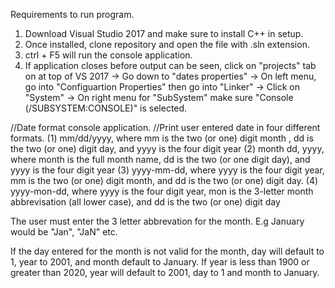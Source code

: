 Requirements to run program. 
1) Download Visual Studio 2017 and make sure to install C++ in setup. 
2) Once installed, clone repository and open the file with .sln extension. 
3) ctrl + F5 will run the console application.
4) If application closes before output can be seen, click on "projects" tab on at top of VS 2017
    -> Go down to "dates properties"
    -> On left menu, go into "Configuartion Properties" then go into "Linker"
    -> Click on "System" 
    -> On right menu for "SubSystem" make sure "Console (/SUBSYSTEM:CONSOLE)" is selected.


//Date format console application.
//Print user entered date in four different formats.
(1) mm/dd/yyyy, where mm is the two (or one) digit month , dd is the two (or one) digit day, and yyyy is the four digit year
(2) month dd, yyyy, where month is the full month name, dd is the two (or one digit day), and yyyy is the four digit year 
(3) yyyy-mm-dd, where yyyy is the four digit year, mm is the two (or one) digit month, and dd is the two (or one) digit day.
(4) yyyy-mon-dd, where yyyy is the four digit year, mon is the 3-letter month abbrevisation (all lower case), and dd is the two (or one) digit day

The user must enter the 3 letter abbrevation for the month. E.g January would be "Jan", "JaN" etc.

If the day entered for the month is not valid for the month, day will default to 1, year to 2001, and month default to January.
If year is less than 1900 or greater than 2020, year will default to 2001, day to 1 and month to January.
